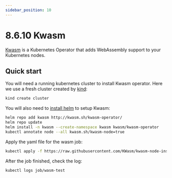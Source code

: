 ```yaml
---
sidebar_position: 10
---
```


# 8.6.10 Kwasm


[Kwasm](https://kwasm.sh/) is a Kubernetes Operator that adds WebAssembly support to your Kubernetes nodes.

## Quick start
You will need a running kubernetes cluster to install Kwasm operator. Here we use a fresh cluster created by [kind](https://kind.sigs.k8s.io/):

```bash
kind create cluster
```

You will also need to [install helm](https://helm.sh/docs/intro/install/) to setup Kwasm:

```bash
helm repo add kwasm http://kwasm.sh/kwasm-operator/
helm repo update
helm install -n kwasm --create-namespace kwasm kwasm/kwasm-operator
kubectl annotate node --all kwasm.sh/kwasm-node=true
```

Apply the yaml file for the wasm job:

```bash
kubectl apply -f https://raw.githubusercontent.com/KWasm/kwasm-node-installer/main/example/test-job.yaml
```
After the job finished, check the log:

```bash
kubectl logs job/wasm-test
```

